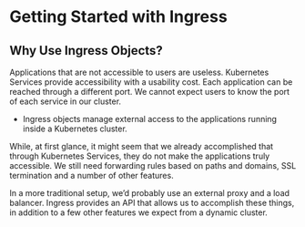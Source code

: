 # Getting Started with Ingress

## Why Use Ingress Objects? 

Applications that are not accessible to users are useless. Kubernetes Services provide accessibility with a usability cost. 
Each application can be reached through a different port. We cannot expect users to know the port of each service in our cluster.

- Ingress objects manage external access to the applications running inside a Kubernetes cluster.

While, at first glance, it might seem that we already accomplished that through Kubernetes Services, they do not make the applications truly accessible.
We still need forwarding rules based on paths and domains, SSL termination and a number of other features.

In a more traditional setup, we’d probably use an external proxy and a load balancer. Ingress provides an API that allows us to accomplish these things, 
in addition to a few other features we expect from a dynamic cluster.


# 

